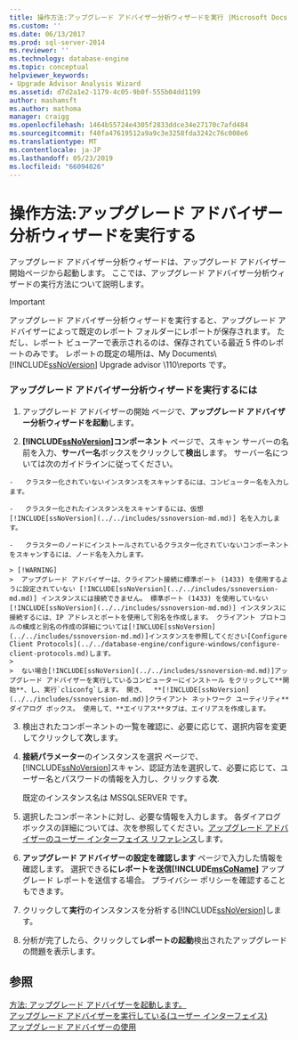 ```yaml
---
title: 操作方法:アップグレード アドバイザー分析ウィザードを実行 |Microsoft Docs
ms.custom: ''
ms.date: 06/13/2017
ms.prod: sql-server-2014
ms.reviewer: ''
ms.technology: database-engine
ms.topic: conceptual
helpviewer_keywords:
- Upgrade Advisor Analysis Wizard
ms.assetid: d7d2a1e2-1179-4c05-9b0f-555b04dd1199
author: mashamsft
ms.author: mathoma
manager: craigg
ms.openlocfilehash: 1464b55724e4305f2833ddce34e27170c7afd484
ms.sourcegitcommit: f40fa47619512a9a9c3e3258fda3242c76c008e6
ms.translationtype: MT
ms.contentlocale: ja-JP
ms.lasthandoff: 05/23/2019
ms.locfileid: "66094826"
---
```

# <a name="how-to-run-the-upgrade-advisor-analysis-wizard"></a>操作方法:アップグレード アドバイザー分析ウィザードを実行する
  アップグレード アドバイザー分析ウィザードは、アップグレード アドバイザー開始ページから起動します。 ここでは、アップグレード アドバイザー分析ウィザードの実行方法について説明します。  
  
> [!IMPORTANT]
>  アップグレード アドバイザー分析ウィザードを実行すると、アップグレード アドバイザーによって既定のレポート フォルダーにレポートが保存されます。 ただし、レポート ビューアーで表示されるのは、保存されている最近 5 件のレポートのみです。 レポートの既定の場所は、My Documents\\ [!INCLUDE[ssNoVersion](../../includes/ssnoversion-md.md)] Upgrade advisor \110\reports です。  
  
### <a name="to-run-the-upgrade-advisor-analysis-wizard"></a>アップグレード アドバイザー分析ウィザードを実行するには  
  
1.  アップグレード アドバイザーの開始 ページで、**アップグレード アドバイザー分析ウィザードを起動**します。  
  
2.   **[!INCLUDE[ssNoVersion](../../includes/ssnoversion-md.md)]コンポーネント** ページで、スキャン サーバーの名前を入力、**サーバー名**ボックスをクリックして**検出**します。 サーバー名については次のガイドラインに従ってください。  
  
    -   クラスター化されていないインスタンスをスキャンするには、コンピューター名を入力します。  
  
    -   クラスター化されたインスタンスをスキャンするには、仮想 [!INCLUDE[ssNoVersion](../../includes/ssnoversion-md.md)] 名を入力します。  
  
    -   クラスターのノードにインストールされているクラスター化されていないコンポーネントをスキャンするには、ノード名を入力します。  
  
    > [!WARNING]  
    >  アップグレード アドバイザーは、クライアント接続に標準ポート (1433) を使用するように設定されていない [!INCLUDE[ssNoVersion](../../includes/ssnoversion-md.md)] インスタンスには接続できません。 標準ポート (1433) を使用していない [!INCLUDE[ssNoVersion](../../includes/ssnoversion-md.md)] インスタンスに接続するには、IP アドレスとポートを使用して別名を作成します。 クライアント プロトコルの構成と別名の作成の詳細については[!INCLUDE[ssNoVersion](../../includes/ssnoversion-md.md)]インスタンスを参照してください[Configure Client Protocols](../../database-engine/configure-windows/configure-client-protocols.md)します。  
    >   
    >  ない場合[!INCLUDE[ssNoVersion](../../includes/ssnoversion-md.md)]アップグレード アドバイザーを実行しているコンピューターにインストール をクリックして**開始**、し、実行`cliconfg`します。 開き、  **[!INCLUDE[ssNoVersion](../../includes/ssnoversion-md.md)]クライアント ネットワーク ユーティリティ** ダイアログ ボックス。 使用して、**エイリアス**タブは、エイリアスを作成します。  
  
3.  検出されたコンポーネントの一覧を確認に、必要に応じて、選択内容を変更してクリックして**次**します。  
  
4.  **接続パラメーター**のインスタンスを選択 ページで、[!INCLUDE[ssNoVersion](../../includes/ssnoversion-md.md)]スキャン、認証方法を選択して、必要に応じて、ユーザー名とパスワードの情報を入力し、クリックする**次**.  
  
     既定のインスタンス名は MSSQLSERVER です。  
  
5.  選択したコンポーネントに対し、必要な情報を入力します。 各ダイアログ ボックスの詳細については、次を参照してください。[アップグレード アドバイザーのユーザー インターフェイス リファレンス](../../../2014/sql-server/install/upgrade-advisor-user-interface-reference.md)します。  
  
6.  **アップグレード アドバイザーの設定を確認します** ページで入力した情報を確認します。 選択できる**にレポートを送信[!INCLUDE[msCoName](../../includes/msconame-md.md)]** アップグレード レポートを送信する場合。 プライバシー ポリシーを確認することもできます。  
  
7.  クリックして**実行**のインスタンスを分析する[!INCLUDE[ssNoVersion](../../includes/ssnoversion-md.md)]します。  
  
8.  分析が完了したら、クリックして**レポートの起動**検出されたアップグレードの問題を表示します。  
  
## <a name="see-also"></a>参照  
 [方法: アップグレード アドバイザーを起動します。](../../../2014/sql-server/install/how-to-launch-upgrade-advisor.md)   
 [アップグレード アドバイザーを実行している&#40;ユーザー インターフェイス&#41;](../../../2014/sql-server/install/running-upgrade-advisor-user-interface.md)   
 [アップグレード アドバイザーの使用](../../../2014/sql-server/install/working-with-upgrade-advisor.md)  
  
  
